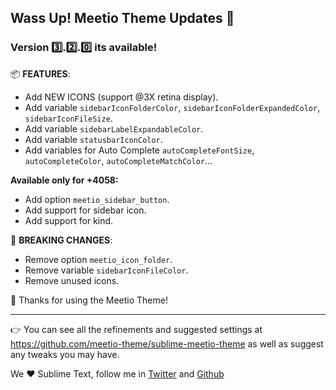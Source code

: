 ## Wass Up! Meetio Theme Updates 🎁

### Version 3️⃣.2️⃣.0️⃣ its available!

📦 **FEATURES**:

-   Add NEW ICONS (support @3X retina display).
-   Add variable `sidebarIconFolderColor`, `sidebarIconFolderExpandedColor`, `sidebarIconFileSize`.
-   Add variable `sidebarLabelExpandableColor`.
-   Add variable `statusbarIconColor`.
-   Add variables for Auto Complete `autoCompleteFontSize`, `autoCompleteColor`, `autoCompleteMatchColor`...

**Available only for +4058:**

-   Add option `meetio_sidebar_button`.
-   Add support for sidebar icon.
-   Add support for kind.

🧨 **BREAKING CHANGES**:

-   Remove option `meetio_icon_folder`.
-   Remove variable `sidebarIconFileColor`.
-   Remove unused icons.

👏 Thanks for using the Meetio Theme!

---

👉 You can see all the refinements and suggested settings at https://github.com/meetio-theme/sublime-meetio-theme
as well as suggest any tweaks you may have.

We ♥️ Sublime Text, follow me in [Twitter](https://twitter.com/mauroreisviera) and
[Github](https://github.com/mauroreisvieira/)
